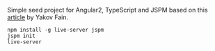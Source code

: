Simple seed project for Angular2, TypeScript and JSPM based on this [article](http://news.sys-con.com/node/3501729) by Yakov Fain.
 
```
npm install -g live-server jspm
jspm init
live-server
```
